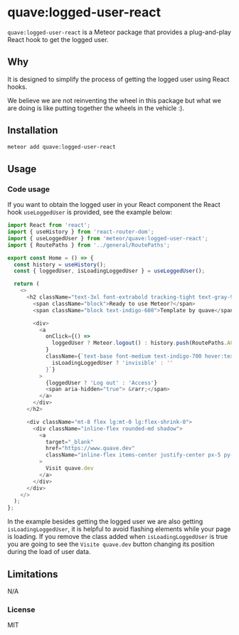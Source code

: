 # quave:logged-user-react

`quave:logged-user-react` is a Meteor package that provides a plug-and-play React hook to get the logged user.

## Why

It is designed to simplify the process of getting the logged user using React hooks.

We believe we are not reinventing the wheel in this package but what we are doing is like putting together the wheels in the vehicle :).

## Installation

```sh
meteor add quave:logged-user-react
```

## Usage

### Code usage

If you want to obtain the logged user in your React component the React hook `useLoggedUser` is provided, see the example below:

```javascript
import React from 'react';
import { useHistory } from 'react-router-dom';
import { useLoggedUser } from 'meteor/quave:logged-user-react';
import { RoutePaths } from '../general/RoutePaths';

export const Home = () => {
  const history = useHistory();
  const { loggedUser, isLoadingLoggedUser } = useLoggedUser();

  return (
    <>
      <h2 className="text-3xl font-extrabold tracking-tight text-gray-900 md:text-4xl">
        <span className="block">Ready to use Meteor?</span>
        <span className="block text-indigo-600">Template by quave</span>

        <div>
          <a
            onClick={() =>
              loggedUser ? Meteor.logout() : history.push(RoutePaths.ACCESS)
            }
            className={`text-base font-medium text-indigo-700 hover:text-indigo-600 cursor-pointer ${
              isLoadingLoggedUser ? 'invisible' : ''
            }`}
          >
            {loggedUser ? 'Log out' : 'Access'}
            <span aria-hidden="true"> &rarr;</span>
          </a>
        </div>
      </h2>

      <div className="mt-8 flex lg:mt-0 lg:flex-shrink-0">
        <div className="inline-flex rounded-md shadow">
          <a
            target="_blank"
            href="https://www.quave.dev"
            className="inline-flex items-center justify-center px-5 py-3 border border-transparent text-base font-medium rounded-md text-white bg-indigo-600 hover:bg-indigo-700"
          >
            Visit quave.dev
          </a>
        </div>
      </div>
    </>
  );
};
```

In the example besides getting the logged user we are also getting `isLoadingLoggedUser`, it is helpful to avoid flashing elements while your page is loading. If you remove the class added when `isLoadingLoggedUser` is true you are going to see the `Visite quave.dev` button changing its position during the load of user data.

## Limitations

N/A

### License

MIT

